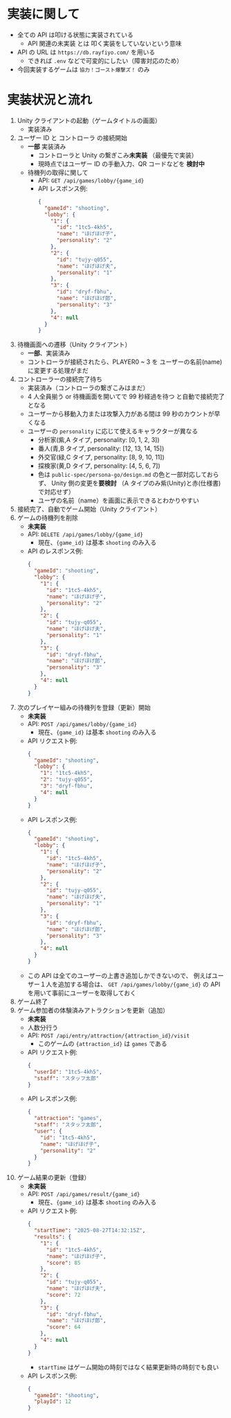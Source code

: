 # 実装に関して

- 全ての API は叩ける状態に実装されている
  - API 関連の未実装 とは 叩く実装をしていないという意味
- API の URL は `https://db.rayfiyo.com/` を用いる
  - できれば `.env` などで可変的にしたい（障害対応のため）
- 今回実装するゲームは `協力！ゴースト爆撃ズ！` のみ

# 実装状況と流れ

1. Unity クライアントの起動（ゲームタイトルの画面）
   - 実装済み
2. ユーザー ID と コントローラ の接続開始
   - **一部** 実装済み
     - コントローラと Unity の繋ぎこみ**未実装** （最優先で実装）
     - 現時点ではユーザー ID の手動入力、QR コードなどを **検討中**
   - 待機列の取得に関して
     - API: `GET /api/games/lobby/{game_id}`
     - API レスポンス例:
       ```json
       {
         "gameId": "shooting",
         "lobby": {
           "1": {
             "id": "1tc5-4kh5",
             "name": "ほげほげ子",
             "personality": "2"
           },
           "2": {
             "id": "tujy-q055",
             "name": "ほげほげ夫",
             "personality": "1"
           },
           "3": {
             "id": "dryf-fbhu",
             "name": "ほげほげ郎",
             "personality": "3"
           },
           "4": null
         }
       }
       ```
3. 待機画面への遷移（Unity クライアント）
   - **一部**、実装済み
   - コントローラが接続されたら、PLAYER0 ~ 3 を ユーザーの名前(name) に変更する処理がまだ
4. コントローラーの接続完了待ち
   - 実装済み（コントローラの繋ぎこみはまだ）
   - 4 人全員揃う or 待機画面を開いてで 99 秒経過を待つ と自動で接続完了となる
   - ユーザーから移動入力または攻撃入力がある間は 99 秒のカウントが早くなる
   - ユーザーの `personality` に応じて使えるキャラクターが異なる
     - 分析家(紫,A タイプ, personality: [0, 1, 2, 3])
     - 番人(青,B タイプ, personality: [12, 13, 14, 15])
     - 外交官(緑,C タイプ, personality: [8, 9, 10, 11])
     - 探検家(黄,D タイプ, personality: [4, 5, 6, 7])
     - 色は `public-spec/persona-go/design.md` の色と一部対応しておらず、
       Unity 側の変更を**要検討** （A タイプのみ紫(Unity)と赤(仕様書)で対応せず）
     - ユーザの名前（name）を画面に表示できるとわかりやすい
5. 接続完了、自動でゲーム開始（Unity クライアント）
6. ゲームの待機列を削除
   - **未実装**
   - API: `DELETE /api/games/lobby/{game_id}`
     - 現在、`{game_id}` は基本 `shooting` のみ入る
   - API のレスポンス例:
     ```json
     {
       "gameId": "shooting",
       "lobby": {
         "1": {
           "id": "1tc5-4kh5",
           "name": "ほげほげ子",
           "personality": "2"
         },
         "2": {
           "id": "tujy-q055",
           "name": "ほげほげ夫",
           "personality": "1"
         },
         "3": {
           "id": "dryf-fbhu",
           "name": "ほげほげ郎",
           "personality": "3"
         },
         "4": null
       }
     }
     ```
7. 次のプレイヤー組みの待機列を登録（更新）開始
   - **未実装**
   - API: `POST /api/games/lobby/{game_id}`
     - 現在、`{game_id}` は基本 `shooting` のみ入る
   - API リクエスト例:
     ```json
     {
       "gameId": "shooting",
       "lobby": {
         "1": "1tc5-4kh5",
         "2": "tujy-q055",
         "3": "dryf-fbhu",
         "4": null
       }
     }
     ```
   - API レスポンス例:
     ```json
     {
       "gameId": "shooting",
       "lobby": {
         "1": {
           "id": "1tc5-4kh5",
           "name": "ほげほげ子",
           "personality": "2"
         },
         "2": {
           "id": "tujy-q055",
           "name": "ほげほげ夫",
           "personality": "1"
         },
         "3": {
           "id": "dryf-fbhu",
           "name": "ほげほげ郎",
           "personality": "3"
         },
         "4": null
       }
     }
     ```
   - この API は全てのユーザーの上書き追加しかできないので、
     例えばユーザー１人を追加する場合は、
     `GET /api/games/lobby/{game_id}` の API を用いて事前にユーザーを取得しておく
8. ゲーム終了
9. ゲーム参加者の体験済みアトラクションを更新（追加）
   - **未実装**
   - 人数分行う
   - API: `POST /api/entry/attraction/{attraction_id}/visit`
     - このゲームの `{attraction_id}` は `games` である
   - API リクエスト例:
     ```json
     {
       "userId": "1tc5-4kh5",
       "staff": "スタッフ太郎"
     }
     ```
   - API レスポンス例:
     ```json
     {
       "attraction": "games",
       "staff": "スタッフ太郎",
       "user": {
         "id": "1tc5-4kh5",
         "name": "ほげほげ子",
         "personality": "2"
       }
     }
     ```
10. ゲーム結果の更新（登録）
    - **未実装**
    - API: `POST /api/games/result/{game_id}`
      - 現在、`{game_id}` は基本 `shooting` のみ入る
    - API リクエスト例:
      ```json
      {
        "startTime": "2025-08-27T14:32:15Z",
        "results": {
          "1": {
            "id": "1tc5-4kh5",
            "name": "ほげほげ子",
            "score": 85
          },
          "2": {
            "id": "tujy-q055",
            "name": "ほげほげ夫",
            "score": 72
          },
          "3": {
            "id": "dryf-fbhu",
            "name": "ほげほげ郎",
            "score": 64
          },
          "4": null
        }
      }
      ```
      - `startTime` はゲーム開始の時刻ではなく結果更新時の時刻でも良い
    - API レスポンス例:
      ```json
      {
        "gameId": "shooting",
        "playId": 12
      }
      ```
